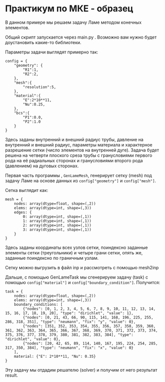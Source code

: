 # Практикум по МКЕ - образец

В данном примере мы решаем задачу Ламе методом конечных элементов.


Общий скрипт запускается через main.py . Возможно вам нужно будет доустановить какие-то библиотеки.

Параметры задачи выглядят примерно так:


    config = {
        "geometry": {
            "R1":1,
            "R2":2,
        },
        "mesh":{
            "resolution":5,
        },
        "material":{
            "E":2*10**11,
            "Nu":0.25,
        },
        "bcs":{
            "P1":0.0,
            "P2":1.0
        }
    }

Здесь заданы внутренний и внешний радиус трубы, давление на внутренний и внешний радиус, параметры материала и характерное разрешение сетки (число элементов на внутренней дуге). Задача будет решена на четверти плоского среза трубы с гранусловиями первого рода на её радиальных сторонах и гранусловиями второго рода (давлением) на дуговых сторонах.

Первая часть программы , `GenLameMesh`, генерирует сетку (mesh) под задачу Ламе на основе данных из `config["geometry"]` и `config["mesh"]`.

Сетка выглядит как:

    mesh = {
        nodes: array(dtype=float, shape=(,2))
        elems: array(dtype=int, shape=(,3))
        edges: {
            0: array(dtype=int, shape=(,1))
            1: array(dtype=int, shape=(,1))
            2: array(dtype=int, shape=(,1))
            3: array(dtype=int, shape=(,1))
        }
    }

Здесь заданы координаты всех узлов сетки, поиндексно заданные элементы сетки (треугольники) и четыре грани сетки, опять же, заданные поиндексно по граничным узлам.

Сетку можно выгрузить в файл inp и рассмотреть с помощью mesh2inp

Дальше, с помощью GenLameTask мы сгенерируем задачу (task) с помощью `config["material"]` и `config["boundary_condition"]`. Получится:


    task = {
        nodes: array(dtype=float, shape=(,2))
        elems: array(dtype=int, shape=(,3))
        boundary_conditions: [
            {"nodes": [0, 1, 2, 3, 4, 5, 6, 7, 8, 9, 10, 11, 12, 13, 14, 15, 16, 17, 18, 19, 20], "type": "dirichlet", "value": 1},
            {"nodes": [0, 21, 43, 66, 90, 115, 141, 168, 196, 225, 255, 286, 318, 351], "type": "neumann", "fix": "y", "value": 0},
            {"nodes": [351, 352, 353, 354, 355, 356, 357, 358, 359, 360, 361, 362, 363, 364, 365, 366, 367, 368, 369, 370, 371, 372, 373, 374, 375, 376, 377, 378, 379, 380, 381, 382, 383, 384], "type": "dirichlet", "value": 0},
            {"nodes": [20, 42, 65, 89, 114, 140, 167, 195, 224, 254, 285, 317, 350, 384], "type": "neumann", "fix": "x", "value": 0}
        ],
        material: {"E": 2*10**11, "Nu": 0.35}
    }

Эту задачу мы отдадим решателю (solver) и получим от него результат result.

